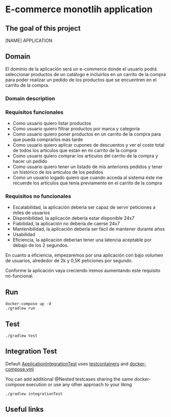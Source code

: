 # E-commerce monotlih application

<!-- Badger start badges -->

<!-- Badger end badges -->

## The goal of this project

[NAME] APPLICATION



## Domain
El dominio de la aplicación será un e-commerce donde el usuario podrá seleccionar productos de un catálogo e 
incluirlos en un carrito de la compra para poder realizar un pedido de los productos que se encuentren en el 
carrito de la compra.

### Domain description

### Requisitos funcionales

- Como usuario quiero listar productos
- Como usuario quiero filtrar productos por marca y categoría
- Como usuario quiero poner productos en un carrito de la compra para que pueda comprarlos más tarde
- Como usuario quiero aplicar cupones de descuentos y ver el coste total de todos los artículos que están en mi carrito de la compra
- Como usuario quiero comprar los artículos del carrito de la compra y hacer un pedido
- Como usuario quiero tener un listado de mis anteriores pedidos y tener un histórico de los artículos de los pedidos
- Como un usuario logado quiero que cuando acceda al sistema éste me recuerde los artículos que tenía previamente en el carrito de la compra

### Requisitos no funcionales

- Escalabilidad, la aplicación debería ser capaz de servir peticiones a miles de usuarios
- Disponibilidad, la aplicacón debería estar disponible 24x7
- Fiabilidad, la aplicación no debería de caerse 24x7
- Mantenibilidad, la aplicación debería ser fácil de mantener durante años
- Usabilidad
- Eficiencia, la aplicación deberían tener una latencia aceptable por debajo de los 2 segundos.

En cuanto a eficiencia, empezaremos por una aplicación con bajo volumen de usuarios, alrededor de 2k y 0,5K peticiones por segundo.

Conforme la aplicación vaya creciendo iremos aumentando este requisito no-funcional.

## Run

```
docker-compose up -d
./gradlew run
```

## Test

```
./gradlew test
```

## Integration Test

Default [ApplicationIntegrationTest](src/integration-test/java/cabanas/garcia/ismael/meetup/infrastructure/ApplicationIntegrationTest.kt) uses [testcontainers](https://www.testcontainers.org/) and [docker-compose.yml](docker-compose.yml)

You can add additional @Nested testcases sharing the same docker-compose execution or use any other approach to your liking

```
./gradlew integrationTest
```

## Useful links

